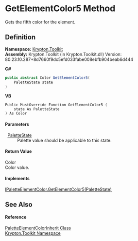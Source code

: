 # GetElementColor5 Method


Gets the fifth color for the element.



## Definition
**Namespace:** <a href="79d2eac2-21f4-54ff-7552-b20c33c30600.md">Krypton.Toolkit</a>  
**Assembly:** Krypton.Toolkit (in Krypton.Toolkit.dll) Version: 80.23.10.287+8d7660f9dc5efd033fabe008ebfb904beab6d444

**C#**
``` C#
public abstract Color GetElementColor5(
	PaletteState state
)
```
**VB**
``` VB
Public MustOverride Function GetElementColor5 ( 
	state As PaletteState
) As Color
```



#### Parameters
<dl><dt>  <a href="93e626cd-00cf-240e-06c6-ab4d47e982ba.md">PaletteState</a></dt><dd>Palette value should be applicable to this state.</dd></dl>

#### Return Value
Color  
Color value.

#### Implements
<a href="1086df08-9843-310d-a213-2bbd83f400b4.md">IPaletteElementColor.GetElementColor5(PaletteState)</a>  


## See Also


#### Reference
<a href="1464017e-d364-2cf3-d568-1c4ac1fa302a.md">PaletteElementColorInherit Class</a>  
<a href="79d2eac2-21f4-54ff-7552-b20c33c30600.md">Krypton.Toolkit Namespace</a>  
